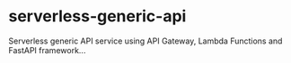 # serverless-generic-api
Serverless generic API service using API Gateway, Lambda Functions and FastAPI framework...
